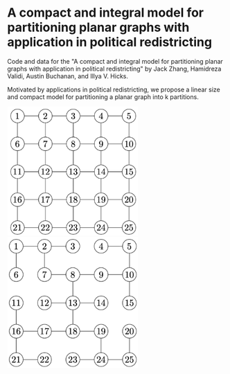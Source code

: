 # A compact and integral model for partitioning planar graphs with application in political redistricting

Code and data for the "A compact and integral model for partitioning planar graphs with application in political redistricting" by Jack Zhang, Hamidreza Validi, Austin Buchanan, and Illya V. Hicks.

Motivated by applications in political redistricting, we propose a linear size and compact model for partitioning a planar graph into k partitions. 

<div style="width: 60%; height: 60%">
  
![Figure 1](readme_images/input_graph.png?raw=true "Input graph")
![Figure 2](readme_images/spanning_tree.png?raw=true "A spanning tree")

</div>

